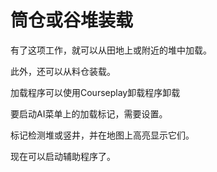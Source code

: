 # 筒仓或谷堆装载

  
  
有了这项工作，就可以从田地上或附近的堆中加载。  
  
此外，还可以从料仓装载。  
  
加载程序可以使用Courseplay卸载程序卸载  
  


  
  
要启动AI菜单上的加载标记，需要设置。  
  
标记检测堆或竖井，并在地图上高亮显示它们。  
  
现在可以启动辅助程序了。  
  


